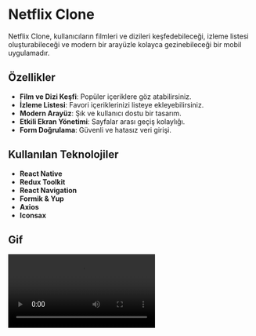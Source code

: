 # Netflix Clone 

Netflix Clone, kullanıcıların filmleri ve dizileri keşfedebileceği, izleme listesi oluşturabileceği ve modern bir arayüzle kolayca gezinebileceği bir mobil uygulamadır.  

## Özellikler  
- **Film ve Dizi Keşfi**: Popüler içeriklere göz atabilirsiniz.  
- **İzleme Listesi**: Favori içeriklerinizi listeye ekleyebilirsiniz.  
- **Modern Arayüz**: Şık ve kullanıcı dostu bir tasarım.  
- **Etkili Ekran Yönetimi**: Sayfalar arası geçiş kolaylığı.  
- **Form Doğrulama**: Güvenli ve hatasız veri girişi.  

## Kullanılan Teknolojiler  

- **React Native**  
- **Redux Toolkit**  
- **React Navigation**  
- **Formik & Yup**  
- **Axios**  
- **Iconsax**  

## Gif

![](./src/assets/images/Zight%20Recording%202025-01-20%20at%2005.40.54%20PM.mp4)